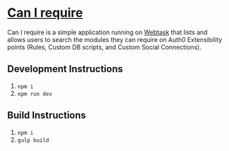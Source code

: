 # [Can I require](https://auth0-extensions.github.io/canirequire/)

Can I require is a simple application running on [Webtask](https://webtask.io) that lists and allows users to search the modules they can require on Auth0 Extensibility points (Rules, Custom DB scripts, and Custom Social Connections).

## Development Instructions

1. ```npm i```
2. ```npm run dev```

## Build Instructions

1. ```npm i```
2. ```gulp build```
